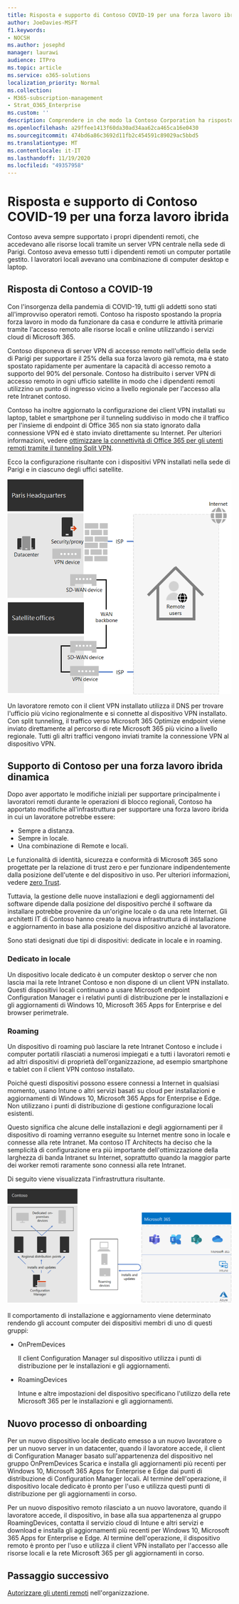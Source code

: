 ```yaml
---
title: Risposta e supporto di Contoso COVID-19 per una forza lavoro ibrida
author: JoeDavies-MSFT
f1.keywords:
- NOCSH
ms.author: josephd
manager: laurawi
audience: ITPro
ms.topic: article
ms.service: o365-solutions
localization_priority: Normal
ms.collection:
- M365-subscription-management
- Strat_O365_Enterprise
ms.custom: ''
description: Comprendere in che modo la Contoso Corporation ha risposto alla pandemia di COVID-19 e ha ingegnerizzato l'infrastruttura di installazione e aggiornamento del software per una forza lavoro ibrida.
ms.openlocfilehash: a29ffee1413f60da30ad34aa62ca465ca16e0430
ms.sourcegitcommit: 474bd6a86c3692d11fb2c454591c89029ac5bbd5
ms.translationtype: MT
ms.contentlocale: it-IT
ms.lasthandoff: 11/19/2020
ms.locfileid: "49357958"
---
```

# <a name="contosos-covid-19-response-and-support-for-a-hybrid-workforce"></a>Risposta e supporto di Contoso COVID-19 per una forza lavoro ibrida

Contoso aveva sempre supportato i propri dipendenti remoti, che accedevano alle risorse locali tramite un server VPN centrale nella sede di Parigi. Contoso aveva emesso tutti i dipendenti remoti un computer portatile gestito. I lavoratori locali avevano una combinazione di computer desktop e laptop.

## <a name="contosos-response-to-covid-19"></a>Risposta di Contoso a COVID-19

Con l'insorgenza della pandemia di COVID-19, tutti gli addetti sono stati all'improvviso operatori remoti. Contoso ha risposto spostando la propria forza lavoro in modo da funzionare da casa e condurre le attività primarie tramite l'accesso remoto alle risorse locali e online utilizzando i servizi cloud di Microsoft 365.

Contoso disponeva di server VPN di accesso remoto nell'ufficio della sede di Parigi per supportare il 25% della sua forza lavoro già remota, ma è stato spostato rapidamente per aumentare la capacità di accesso remoto a supporto del 90% del personale. Contoso ha distribuito i server VPN di accesso remoto in ogni ufficio satellite in modo che i dipendenti remoti utilizzino un punto di ingresso vicino a livello regionale per l'accesso alla rete Intranet contoso.

Contoso ha inoltre aggiornato la configurazione dei client VPN installati su laptop, tablet e smartphone per il tunneling suddiviso in modo che il traffico per l'insieme di endpoint di Office 365 non sia stato ignorato dalla connessione VPN ed è stato inviato direttamente su Internet. Per ulteriori informazioni, vedere [ottimizzare la connettività di Office 365 per gli utenti remoti tramite il tunneling Split VPN](../enterprise/microsoft-365-vpn-split-tunnel.md).

Ecco la configurazione risultante con i dispositivi VPN installati nella sede di Parigi e in ciascuno degli uffici satellite. 

![Infrastruttura VPN di contoso](../media/contoso-hybrid-workforce/contoso-vpn-infrastructure.png)

Un lavoratore remoto con il client VPN installato utilizza il DNS per trovare l'ufficio più vicino regionalmente e si connette al dispositivo VPN installato. Con split tunneling, il traffico verso Microsoft 365 Optimize endpoint viene inviato direttamente al percorso di rete Microsoft 365 più vicino a livello regionale. Tutti gli altri traffici vengono inviati tramite la connessione VPN al dispositivo VPN.

## <a name="contosos-support-for-a-dynamic-hybrid-workforce"></a>Supporto di Contoso per una forza lavoro ibrida dinamica

Dopo aver apportato le modifiche iniziali per supportare principalmente i lavoratori remoti durante le operazioni di blocco regionali, Contoso ha apportato modifiche all'infrastruttura per supportare una forza lavoro ibrida in cui un lavoratore potrebbe essere:

- Sempre a distanza.
- Sempre in locale.
- Una combinazione di Remote e locali.

Le funzionalità di identità, sicurezza e conformità di Microsoft 365 sono progettate per la relazione di trust zero e per funzionare indipendentemente dalla posizione dell'utente e del dispositivo in uso. Per ulteriori informazioni, vedere [zero Trust](https://www.microsoft.com/security/business/zero-trust).

Tuttavia, la gestione delle nuove installazioni e degli aggiornamenti del software dipende dalla posizione del dispositivo perché il software da installare potrebbe provenire da un'origine locale o da una rete Internet. Gli architetti IT di Contoso hanno creato la nuova infrastruttura di installazione e aggiornamento in base alla posizione del dispositivo anziché al lavoratore.

Sono stati designati due tipi di dispositivi: dedicate in locale e in roaming.

### <a name="dedicated-on-premises"></a>Dedicato in locale

Un dispositivo locale dedicato è un computer desktop o server che non lascia mai la rete Intranet Contoso e non dispone di un client VPN installato. Questi dispositivi locali continuano a usare Microsoft endpoint Configuration Manager e i relativi punti di distribuzione per le installazioni e gli aggiornamenti di Windows 10, Microsoft 365 Apps for Enterprise e del browser perimetrale.

### <a name="roaming"></a>Roaming

Un dispositivo di roaming può lasciare la rete Intranet Contoso e include i computer portatili rilasciati a numerosi impiegati e a tutti i lavoratori remoti e ad altri dispositivi di proprietà dell'organizzazione, ad esempio smartphone e tablet con il client VPN contoso installato. 

Poiché questi dispositivi possono essere connessi a Internet in qualsiasi momento, usano Intune o altri servizi basati su cloud per installazioni e aggiornamenti di Windows 10, Microsoft 365 Apps for Enterprise e Edge. Non utilizzano i punti di distribuzione di gestione configurazione locali esistenti.

Questo significa che alcune delle installazioni e degli aggiornamenti per il dispositivo di roaming verranno eseguite su Internet mentre sono in locale e connesse alla rete Intranet. Ma contoso IT Architects ha deciso che la semplicità di configurazione era più importante dell'ottimizzazione della larghezza di banda Intranet su Internet, soprattutto quando la maggior parte dei worker remoti raramente sono connessi alla rete Intranet.

Di seguito viene visualizzata l'infrastruttura risultante.

![Infrastruttura di installazione e aggiornamento di contoso](../media/contoso-hybrid-workforce/contoso-updates-infrastructure.png)

Il comportamento di installazione e aggiornamento viene determinato rendendo gli account computer dei dispositivi membri di uno di questi gruppi:

- OnPremDevices

  Il client Configuration Manager sul dispositivo utilizza i punti di distribuzione per le installazioni e gli aggiornamenti.

- RoamingDevices

  Intune e altre impostazioni del dispositivo specificano l'utilizzo della rete Microsoft 365 per le installazioni e gli aggiornamenti.

## <a name="new-onboarding-process"></a>Nuovo processo di onboarding

Per un nuovo dispositivo locale dedicato emesso a un nuovo lavoratore o per un nuovo server in un datacenter, quando il lavoratore accede, il client di Configuration Manager basato sull'appartenenza del dispositivo nel gruppo OnPremDevices Scarica e installa gli aggiornamenti più recenti per Windows 10, Microsoft 365 Apps for Enterprise e Edge dai punti di distribuzione di Configuration Manager locali. Al termine dell'operazione, il dispositivo locale dedicato è pronto per l'uso e utilizza questi punti di distribuzione per gli aggiornamenti in corso.

Per un nuovo dispositivo remoto rilasciato a un nuovo lavoratore, quando il lavoratore accede, il dispositivo, in base alla sua appartenenza al gruppo RoamingDevices, contatta il servizio cloud di Intune e altri servizi e download e installa gli aggiornamenti più recenti per Windows 10, Microsoft 365 Apps for Enterprise e Edge. Al termine dell'operazione, il dispositivo remoto è pronto per l'uso e utilizza il client VPN installato per l'accesso alle risorse locali e la rete Microsoft 365 per gli aggiornamenti in corso.

## <a name="next-step"></a>Passaggio successivo

[Autorizzare gli utenti remoti](empower-people-to-work-remotely.md) nell'organizzazione.
